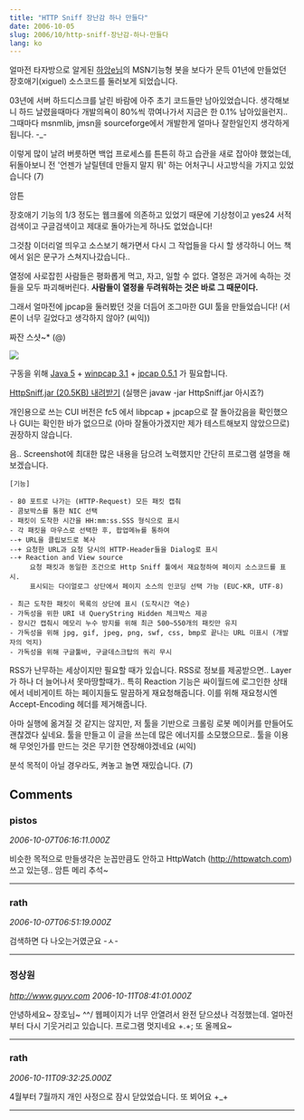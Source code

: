 ```yaml
---
title: "HTTP Sniff 장난감 하나 만들다"
date: 2006-10-05
slug: 2006/10/http-sniff-장난감-하나-만들다
lang: ko
---
```


얼마전 타자방으로 알게된 [하앙e님](http://kernys.net/)의 MSN기능형 봇을 보다가 
문득 01년에 만들었던 장호애기(xiguel) 소스코드를 둘러보게 되었습니다.

03년에 서버 하드디스크를 날린 바람에 아주 초기 코드들만 남아있었습니다.
생각해보니 하드 날렸을때마다 개발의욕이 80%씩 깎여나가서 지금은 한 0.1% 남아있을런지.. 그때마다 msnmlib, jmsn을 sourceforge에서 개발한게 얼마나 잘한일인지 생각하게 됩니다. -_-

이렇게 많이 날려 버릇하면 백업 프로세스를 튼튼히 하고 습관을 새로 잡아야
했었는데, 뒤돌아보니 전 '언젠가 날릴텐데 만들지 말지 뭐' 하는 
어처구니 사고방식을 가지고 있었습니다 (7)

암튼

장호애기 기능의 1/3 정도는 웹크롤에 의존하고 있었기 때문에 기상청이고 
yes24 서적검색이고 구글검색이고 제대로 돌아가는게 하나도 없었습니다! 

그것참 이더리얼 띄우고 소스보기 해가면서 다시 그 작업들을 다시 할 생각하니 어느 책에서 읽은 문구가 스쳐지나갔습니다..

열정에 사로잡힌 사람들은 평화롭게 먹고, 자고, 일할 수 없다. 
열정은 과거에 속하는 것들을 모두 파괴해버린다. **사람들이 열정을 두려워하는 것은 바로 그 때문이다.**

그래서 얼마전에 jpcap을 둘러봤던 것을 더듬어 조그마한 GUI 툴을 만들었습니다! (서론이 너무 길었다고 생각하지 않아? (씨익))

짜잔 스샷~* (@)

![](/img/httpsniff_shot.jpg)

구동을 위해 [Java 5](http://java.com/java/download/index.jsp) + [winpcap 3.1](http://www.winpcap.org/install/default.htm) + [jpcap 0.5.1](http://netresearch.ics.uci.edu/kfujii/jpcap/doc/download.html) 가 필요합니다.

[HttpSniff.jar (20.5KB) 내려받기](/files/HttpSniff.jar) (실행은 javaw -jar HttpSniff.jar 아시죠?)

개인용으로 쓰는 CUI 버전은 fc5 에서 libpcap + jpcap으로 잘 돌아갔음을 확인했으나 GUI는 확인한 바가 없으므로 (아마 잘돌아가겠지만 제가 테스트해보지 않았으므로) 권장하지 않습니다.

음.. Screenshot에 최대한 많은 내용을 담으려 노력했지만 간단히 프로그램 설명을 해보겠습니다.


```
[기능]

- 80 포트로 나가는 (HTTP-Request) 모든 패킷 캡춰
- 콤보박스를 통한 NIC 선택
- 패킷이 도착한 시간을 HH:mm:ss.SSS 형식으로 표시
- 각 패킷을 마우스로 선택한 후, 팝업메뉴를 통하여
--+ URL을 클립보드로 복사
--+ 요청한 URL과 요청 당시의 HTTP-Header들을 Dialog로 표시
--+ Reaction and View source 
     요청 패킷과 동일한 조건으로 Http Sniff 툴에서 재요청하여 페이지 소스코드를 표시. 
     표시되는 다이얼로그 상단에서 페이지 소스의 인코딩 선택 가능 (EUC-KR, UTF-8) 

- 최근 도착한 패킷이 목록의 상단에 표시 (도착시간 역순)
- 가독성을 위한 URI 내 QueryString Hidden 체크박스 제공
- 장시간 캡춰시 메모리 누수 방지를 위해 최근 500~550개의 패킷만 유지
- 가독성을 위해 jpg, gif, jpeg, png, swf, css, bmp로 끝나는 URL 미표시 (개발자의 억지)
- 가독성을 위해 구글툴바, 구글데스크탑의 쿼리 무시
```

RSS가 난무하는 세상이지만 필요할 때가 있습니다.
RSS로 정보를 제공받으면.. Layer가 하나 더 늘어나서 못마땅할때가..
특히 Reaction 기능은 싸이월드에 로그인한 상태에서 네비게이트 하는
페이지들도 말끔하게 재요청해줍니다. 
이를 위해 재요청시엔 Accept-Encoding 헤더를 제거해줍니다. 

아마 실행에 옮겨질 것 같지는 않지만, 
저 툴을 기반으로 크롤링 로봇 메이커를 만들어도 괜찮겠다 싶네요.
툴을 만들고 이 글을 쓰는데 많은 에너지를 소모했으므로..
툴을 이용해 무엇인가를 만드는 것은 무기한 연장해야겠네요 (씨익)

분석 목적이 아닐 경우라도, 켜놓고 놀면 재밌습니다.  (7)

## Comments

### pistos
*2006-10-07T06:16:11.000Z*

비슷한 목적으로 만들생각은 눈꼽만큼도 안하고 
HttpWatch (http://httpwatch.com) 쓰고 있는뎅.. 
암튼 메리 추석~

---

### rath
*2006-10-07T06:51:19.000Z*

검색하면 다 나오는거였군요 -ㅅ-

---

### 정상원
*http://www.guyv.com*
*2006-10-11T08:41:01.000Z*

안녕하세요~ 장호님~ ^^/
웹페이지가 너무 안열려서 완전 닫으셨나 걱정했는데. 얼마전부터 다시
기웃거리고 있습니다.  프로그램 멋지네요 +.+;
또 올께요~

---

### rath
*2006-10-11T09:32:25.000Z*

4월부터 7월까지 개인 사정으로 잠시 닫았었습니다. 또 뵈어요 +_+

---

